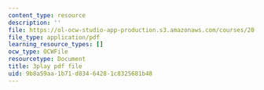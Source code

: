 ```yaml
---
content_type: resource
description: ''
file: https://ol-ocw-studio-app-production.s3.amazonaws.com/courses/20-219-becoming-the-next-bill-nye-writing-and-hosting-the-educational-show-january-iap-2015/9b8a59aa1b71d83464281c8325681b48_gUNY29Zpu7g.pdf
file_type: application/pdf
learning_resource_types: []
ocw_type: OCWFile
resourcetype: Document
title: 3play pdf file
uid: 9b8a59aa-1b71-d834-6428-1c8325681b48
---
```

